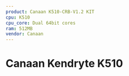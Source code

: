 ```yaml
---
product: Canaan K510-CRB-V1.2 KIT
cpu: K510
cpu_core: Dual 64bit cores
ram: 512MB
vendor: Canaan
---
```


# Canaan Kendryte K510

